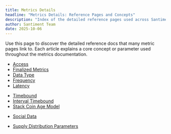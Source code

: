 ```yaml
---
title: Metrics Details
headline: "Metrics Details: Reference Pages and Concepts"
description: "Index of the detailed reference pages used across Santiment metrics (access, data types, frequencies, latency, timebound variants, and more)."
author: Santiment Team
date: 2025-10-06
---
```


Use this page to discover the detailed reference docs that many metric pages link to. Each article explains a core concept or parameter used throughout the metrics documentation.

<Resource title="Core Concepts">

- [Access](/metrics/details/access)
- [Finalized Metrics](/metrics/finalized)
- [Data Type](/metrics/details/data-type)
- [Frequency](/metrics/details/frequency)
- [Latency](/metrics/details/latency)

</Resource>

<Resource title="Timebound and Interval Variants">

- [Timebound](/metrics/details/timebound)
- [Interval Timebound](/metrics/details/interval_timebound)
- [Stack Coin Age Model](/metrics/details/stack-coin-age-model)

</Resource>

<Resource title="Social Data">

- [Social Data](/metrics/details/social-data)

</Resource>

<Resource title="Supply Distribution Parameters">

- [Supply Distribution Parameters](/metrics/details/supply_distribution_parameters)

</Resource>
